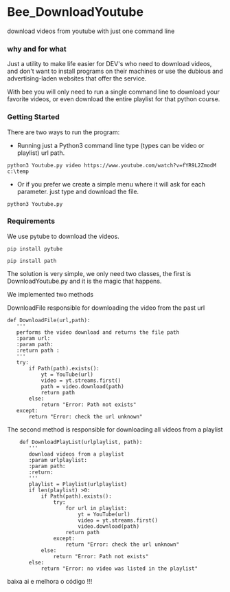 # Bee_DownloadYoutube
download videos from youtube with just one command line
### why and for what
Just a utility to make life easier for DEV's who need to download videos, and don't want to install programs on their machines or use the dubious and advertising-laden websites that offer the service.

With bee you will only need to run a single command line to download your favorite videos, or even download the entire playlist for that python course.
### Getting Started
There are two ways to run the program:
 * Running just a Python3 command line type (types can be video or playlist) url path.
```
python3 Youtube.py video https://www.youtube.com/watch?v=fYR9L2ZmodM c:\temp
```
* Or if you prefer we create a simple menu where it will ask for each parameter. just type and download the file.
```
python3 Youtube.py
```
### Requirements
We use pytube to download the videos.
```
pip install pytube
```
```
pip install path
```

The solution is very simple, we only need two classes, the first is DownloadYoutube.py and it is the magic that happens.

We implemented two methods

DownloadFile responsible for downloading the video from the past url
```
def DownloadFile(url,path):
   '''
   performs the video download and returns the file path
   :param url:
   :param path:
   :return path :
   '''
   try:
       if Path(path).exists():
           yt = YouTube(url)
           video = yt.streams.first()
           path = video.download(path)
           return path
       else:
           return "Error: Path not exists"
   except:
       return "Error: check the url unknown"
 ```
 The second method is responsible for downloading all videos from a playlist
 
 ```
     def DownloadPlayList(urlplaylist, path):
        '''
        download videos from a playlist
        :param urlplaylist:
        :param path:
        :return:
        '''
        playlist = Playlist(urlplaylist)
        if len(playlist) >0:
            if Path(path).exists():
                try:
                    for url in playlist:
                        yt = YouTube(url)
                        video = yt.streams.first()
                        video.download(path)
                    return path
                except:
                    return "Error: check the url unknown"
            else:
                return "Error: Path not exists"
        else:
            return "Error: no video was listed in the playlist"
  ```
  
 baixa ai e melhora o código !!!
